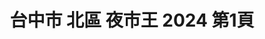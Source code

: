 ---
title: "台中市 北區 夜市王 2024 第1頁"
description: "台中市 北區 夜市王 2024 獲獎餐廳 第1頁"
keywords:
  - 美食競賽
  - 台灣美食
  - 美食精選
datePublished: "2025-06-30"
dateModified: "2025-07-07"
city: "台中市"
district: "北區"
award: "夜市王"
year: "2024"
page: 1
count: 9

restaurants:
  - name: "一中8兩碳烤雞排"
    city: "台中市"
    district: "北區"
    address: "台中市北區尊賢街9號"
    phone: "0923177364 "
    geo: "24.149081762910342, 120.68496511081464"
    link: "台中市/北區/一中8兩碳烤雞排"
    google_map: "https://maps.app.goo.gl/udJuSREHVQJeAXS67"
    footinder: "https://footinder.com.tw/%E5%8F%B0%E4%B8%AD%E5%B8%82%E5%8C%97%E5%8D%80/168283/"
    award:
    - name: "夜市王"
      year: "2024"
  - name: "一中蠔大一口-蚵蛋燒"
    city: "台中市"
    district: "北區"
    address: "台中市北區一中街261號"
    phone: "0956118020"
    geo: "24.153726894209537, 120.68673547961365"
    link: "台中市/北區/一中蠔大一口-蚵蛋燒"
    google_map: "https://maps.app.goo.gl/bbLmv7W9LovuJQGb6"
    footinder: "https://footinder.com.tw/%E5%8F%B0%E4%B8%AD%E5%B8%82%E5%8C%97%E5%8D%80/362061/"
    award:
    - name: "夜市王"
      year: "2024"
  - name: "手工臭豆腐"
    city: "台中市"
    district: "北區"
    address: "台中市北區一中街21-2號"
    phone: "0422234614"
    geo: "24.14723632436117, 120.68414831318003"
    link: "台中市/北區/手工臭豆腐"
    google_map: "https://maps.app.goo.gl/5ianHzWsDEYM4khT9"
    footinder: "https://footinder.com.tw/%E5%8F%B0%E4%B8%AD%E5%B8%82%E5%8C%97%E5%8D%80/362055/"
    award:
    - name: "夜市王"
      year: "2024"
  - name: "一中豐仁冰"
    city: "台中市"
    district: "北區"
    address: "台中市北區育才街3巷4-6號"
    phone: "0972371659"
    geo: "24.148996881217798, 120.68655185208956"
    link: "台中市/北區/一中豐仁冰"
    google_map: "https://maps.app.goo.gl/XbpRUoLBX6qc213W6"
    footinder: "https://footinder.com.tw/%E5%8F%B0%E4%B8%AD%E5%B8%82%E5%8C%97%E5%8D%80/362057/"
    award:
    - name: "夜市王"
      year: "2024"
  - name: "蘇坤蔚牛排 Sukhumvit STEAK"
    city: "台中市"
    district: "北區"
    address: "台中市北區一中街99號"
    phone: "0422250003"
    geo: "24.150229570482065, 120.68537062420684"
    link: "台中市/北區/蘇坤蔚牛排_Sukhumvit_STEAK"
    google_map: "https://maps.app.goo.gl/uXV9DoCZHr1XCe5r6"
    footinder: "https://footinder.com.tw/%E5%8F%B0%E4%B8%AD%E5%B8%82%E5%8C%97%E5%8D%80/362075/"
    award:
    - name: "夜市王"
      year: "2024"
  - name: "益香轟炸魷魚"
    city: "台中市"
    district: "北區"
    address: "台中市北區一中街43號"
    phone: ""
    geo: "24.148967855271774, 120.68493632362058"
    link: "台中市/北區/益香轟炸魷魚"
    google_map: "https://maps.app.goo.gl/Uu6vQAToKHgMJorYA"
    footinder: "https://footinder.com.tw/%E5%8F%B0%E4%B8%AD%E5%B8%82%E5%8C%97%E5%8D%80/362083/"
    award:
    - name: "夜市王"
      year: "2024"
  - name: "食の初-炸蛋雞魯飯職人專門店"
    city: "台中市"
    district: "北區"
    address: "台中市北區三民路三段126巷3號1F"
    phone: ""
    geo: "24.15019702388631, 120.68481586986209"
    link: "台中市/北區/食の初-炸蛋雞魯飯職人專門店"
    google_map: "https://maps.app.goo.gl/nyHkGoFcPoxnHrGCA"
    footinder: "https://footinder.com.tw/%E5%8F%B0%E4%B8%AD%E5%B8%82%E5%8C%97%E5%8D%80/362079/"
    award:
    - name: "夜市王"
      year: "2024"
  - name: "盧の堡半月燒餡餅"
    city: "台中市"
    district: "北區"
    address: "台中市北區育才南街31號"
    phone: "0915722388"
    geo: "24.14807353852073, 120.68537514286655"
    link: "台中市/北區/盧の堡半月燒餡餅"
    google_map: "https://maps.app.goo.gl/Dfp73uzswcCyxUMA9"
    footinder: "https://footinder.com.tw/%E5%8F%B0%E4%B8%AD%E5%B8%82%E5%8C%97%E5%8D%80/362087/"
    award:
    - name: "夜市王"
      year: "2024"
  - name: "桐生日式可麗餅"
    city: "台中市"
    district: "北區"
    address: "台中市北區一中街179巷1號"
    phone: "0422252665"
    geo: "24.151964710260586, 120.68604025849613"
    link: "台中市/北區/桐生日式可麗餅"
    google_map: "https://maps.app.goo.gl/z1LyQ2dEUJ4BTfWt9"
    footinder: "https://footinder.com.tw/%E5%8F%B0%E4%B8%AD%E5%B8%82%E5%8C%97%E5%8D%80/137870/"
    award:
    - name: "夜市王"
      year: "2024"
---